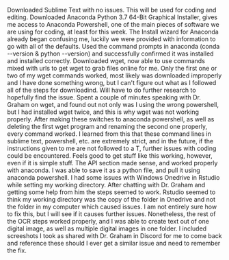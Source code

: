 Downloaded Sublime Text with no issues. This will be used for coding and editing.
Downloaded Anaconda Python 3.7  64-Bit Graphical Installer, gives me access to Anaconda Powershell, one of the main pieces of software we are using for coding, at least for this week.
The Install wizard for Anaconda already began confusing me, luckily we were provided with information to go with all of the defaults.
Used the command prompts in anaconda (conda --version & python --version) and successfully confirmed it was installed and installed correctly.
Downloaded wget, now able to use commands mixed with urls to get wget to grab files online for me.
Only the first one or two of my wget commands worked, most likely was downloaded improperly and I have done something wrong, but I can't figure out what as I followed all of the steps for downloadind. Will have to do further research to hopefully find the issue.
Spent a couple of minutes speaking with Dr. Graham on wget, and found out not only was I using the wrong powershell, but I had installed wget twice, and this is why wget was not working properly. After making these switches to anaconda powershell, as well as deleting the first wget program and renaming the second one properly, every command worked.
I learned from this that these command lines in sublime text, powershell, etc. are extremely strict, and in the future, if the instructions given to me are not followed to a T, further issues with coding could be encountered. Feels good to get stuff like this working, however, even if it is simple stuff.
The API section made sense, and worked properly with anaconda. I was able to save it as a python file, and pull it using anaconda powershell.
I had some issues with Windows Onedrive in Rstudio while setting my working directory. After chatting with Dr. Graham and getting some help from him the steps seemed to work. Rstudio seemed to think my working directory was the copy of the folder in Onedrive and not the folder in my computer which caused issues. I am not entirely sure how to fix this, but I will see if it causes further issues.
Nonetheless, the rest of the OCR steps worked properly, and I was able to create text out of one digital image, as well as multiple digital images in one folder.
I included screeshots I took as shared with Dr. Graham in Discord for me to come back and reference these should I ever get a similar issue and need to remember the fix.
